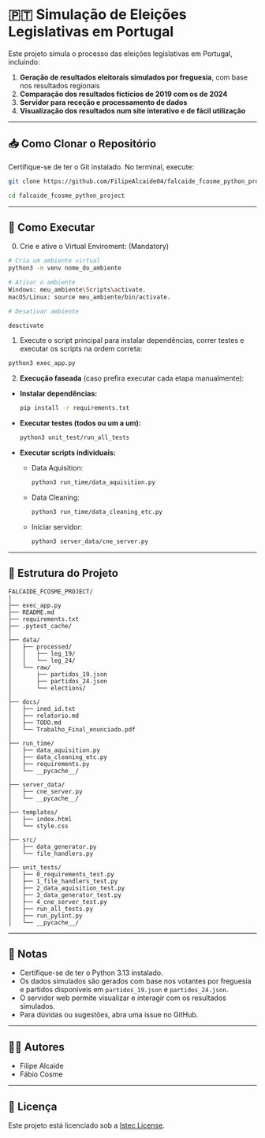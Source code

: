 # 🇵🇹 Simulação de Eleições Legislativas em Portugal 

Este projeto simula o processo das eleições legislativas em Portugal, incluindo:

1. **Geração de resultados eleitorais simulados por freguesia**, com base nos resultados regionais  
2. **Comparação dos resultados fictícios de 2019 com os de 2024**  
3. **Servidor para receção e processamento de dados**  
4. **Visualização dos resultados num site interativo e de fácil utilização**

---

## 📥 Como Clonar o Repositório

Certifique-se de ter o Git instalado. No terminal, execute:

```bash
git clone https://github.com/FilipeAlcaide04/falcaide_fcosme_python_project
```
```bash
cd falcaide_fcosme_python_project
```

---

## 🐍 Como Executar

0. Crie e ative o Virtual Enviroment: (Mandatory)
```bash
# Cria um ambiente virtual 
python3 -m venv nome_do_ambiente 

# Ativar o ambiente
Windows: meu_ambiente\Scripts\activate.
macOS/Linux: source meu_ambiente/bin/activate.

# Desativar ambiente

deactivate

```

1. Execute o script principal para instalar dependências, correr testes e executar os scripts na ordem correta:
```bash
python3 exec_app.py
```

2. **Execução faseada** (caso prefira executar cada etapa manualmente):

- **Instalar dependências:**
    ```bash
    pip install -r requirements.txt 
    ```

- **Executar testes (todos ou um a um):**
    ```bash
    python3 unit_test/run_all_tests
    ```

- **Executar scripts individuais:**
    - Data Aquisition:
        ```bash
        python3 run_time/data_aquisition.py
        ```
    - Data Cleaning:
        ```bash
        python3 run_time/data_cleaning_etc.py
        ```
    - Iniciar servidor:
        ```bash
        python3 server_data/cne_server.py
        ```

---

## 📁 Estrutura do Projeto

```
FALCAIDE_FCOSME_PROJECT/
│
├── exec_app.py
├── README.md
├── requirements.txt
├── .pytest_cache/
│
├── data/
│   ├── processed/
│   │   ├── leg_19/
│   │   └── leg_24/
│   └── raw/
│       ├── partidos_19.json
│       ├── partidos_24.json
│       └── elections/
│
├── docs/
│   ├── ined_id.txt
│   ├── relatorio.md
│   ├── TODO.md
│   └── Trabalho_Final_enunciado.pdf
│
├── run_time/
│   ├── data_aquisition.py
│   ├── data_cleaning_etc.py
│   ├── requirements.py
│   └── __pycache__/
│
├── server_data/
│   ├── cne_server.py
│   └── __pycache__/
│
├── templates/
│   ├── index.html
│   └── style.css
│
├── src/
│   ├── data_generator.py
│   └── file_handlers.py
│
├── unit_tests/
│   ├── 0_requirements_test.py
│   ├── 1_file_handlers_test.py
│   ├── 2_data_aquisition_test.py
│   ├── 3_data_generator_test.py
│   ├── 4_cne_server_test.py
│   ├── run_all_tests.py
│   ├── run_pylint.py
│   └── __pycache__/
```

---

## 📝 Notas

- Certifique-se de ter o Python 3.13 instalado.
- Os dados simulados são gerados com base nos votantes por freguesia e partidos disponíveis em `partidos_19.json` e `partidos_24.json`.
- O servidor web permite visualizar e interagir com os resultados simulados.
- Para dúvidas ou sugestões, abra uma issue no GitHub.

---

## 👨‍💻 Autores

- Filipe Alcaide
- Fábio Cosme 

---

## 📄 Licença

Este projeto está licenciado sob a [Istec License](LICENSE).
